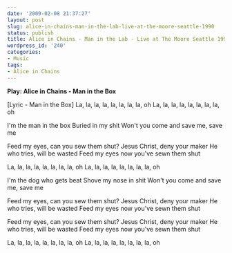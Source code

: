 ```yaml
---
date: '2009-02-08 21:37:27'
layout: post
slug: alice-in-chains-man-in-the-lab-live-at-the-moore-seattle-1990
status: publish
title: Alice in Chains - Man in the Lab - Live at The Moore Seattle 1990
wordpress_id: '240'
categories:
- Music
tags:
- Alice in Chains
---
```




**Play: Alice in Chains - Man in the Box**

[Lyric - Man in the Box]
La, la, la, la, la, la, la, la, oh
La, la, la, la, la, la, la, la, oh

I'm the man in the box
Buried in my shit
Won't you come and save me, save me

Feed my eyes, can you sew them shut?
Jesus Christ, deny your maker
He who tries, will be wasted
Feed my eyes now you've sewn them shut

La, la, la, la, la, la, la, la, oh
La, la, la, la, la, la, la, la, oh

I'm the dog who gets beat
Shove my nose in shit
Won't you come and save me, save me

Feed my eyes, can you sew them shut?
Jesus Christ, deny your maker
He who tries, will be wasted
Feed my eyes now you've sewn them shut

Feed my eyes, can you sew them shut?
Jesus Christ, deny your maker
He who tries, will be wasted
Feed my eyes now you've sewn them shut

La, la, la, la, la, la, la, la, oh
La, la, la, la, la, la, la, la, oh 

